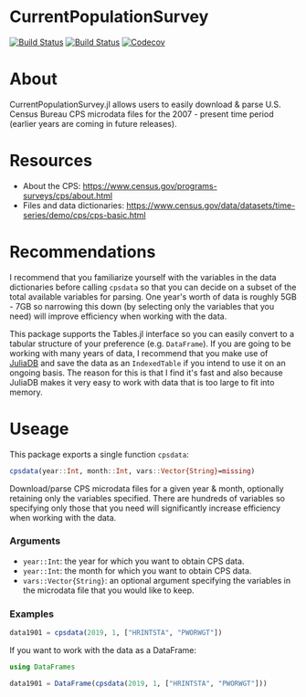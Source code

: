 # CurrentPopulationSurvey

[![Build Status](https://travis-ci.com/mthelm85/CurrentPopulationSurvey.jl.svg?branch=master)](https://travis-ci.com/mthelm85/CurrentPopulationSurvey.jl)
[![Build Status](https://ci.appveyor.com/api/projects/status/github/mthelm85/CurrentPopulationSurvey.jl?svg=true)](https://ci.appveyor.com/project/mthelm85/CurrentPopulationSurvey-jl)
[![Codecov](https://codecov.io/gh/mthelm85/CurrentPopulationSurvey.jl/branch/master/graph/badge.svg)](https://codecov.io/gh/mthelm85/CurrentPopulationSurvey.jl)

# About

CurrentPopulationSurvey.jl allows users to easily download & parse U.S. Census Bureau CPS microdata files for the 2007 - present time period (earlier years are coming in future releases).

# Resources

- About the CPS: https://www.census.gov/programs-surveys/cps/about.html
- Files and data dictionaries: https://www.census.gov/data/datasets/time-series/demo/cps/cps-basic.html

# Recommendations

I recommend that you familiarize yourself with the variables in the data dictionaries before calling ```cpsdata``` so that you can decide on a subset of the total available variables for parsing. One year's worth of data is roughly 5GB - 7GB so narrowing this down (by selecting only the variables that you need) will improve efficiency when working with the data.

This package supports the Tables.jl interface so you can easily convert to a tabular structure of your preference (e.g. `DataFrame`). If you are going to be working with many years of data, I recommend that you make use of [JuliaDB](https://juliadb.org/) and save the data as an ```IndexedTable``` if you intend to use it on an ongoing basis. The reason for this is that I find it's fast and also because JuliaDB makes it very easy to work with data that is too large to fit into memory.

# Useage

This package exports a single function ```cpsdata```:

```julia
cpsdata(year::Int, month::Int, vars::Vector{String}=missing)
```

Download/parse CPS microdata files for a given year & month, optionally retaining only the variables specified.
There are hundreds of variables so specifying only those that you need will significantly increase
efficiency when working with the data.

### Arguments
- `year::Int`: the year for which you want to obtain CPS data.
- `year::Int`: the month for which you want to obtain CPS data.
- `vars::Vector{String}`: an optional argument specifying the variables in the microdata file that you
would like to keep.

### Examples

```julia
data1901 = cpsdata(2019, 1, ["HRINTSTA", "PWORWGT"])
```

If you want to work with the data as a DataFrame:

```julia
using DataFrames

data1901 = DataFrame(cpsdata(2019, 1, ["HRINTSTA", "PWORWGT"]))
```